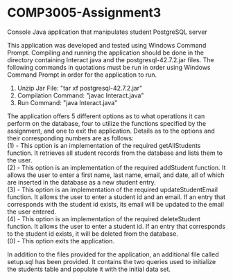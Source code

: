 # COMP3005-Assignment3
Console Java application that manipulates student PostgreSQL server

This application was developed and tested using Windows Command Prompt. Compiling and running the application should be done in the directory containing Interact.java and the postgresql-42.7.2.jar files. The following commands in quotations must be run in order using Windows Command Prompt in order for the application to run.

1. Unzip Jar File: "tar xf postgresql-42.7.2.jar"<br />
2. Compilation Command: "javac Interact.java" <br />
3. Run Command: "java Interact.java" <br />

The application offers 5 different options as to what operations it can perform on the database, four to utilize the functions specified by the assignment, and one to exit the application. Details as to the options and their corresponding numbers are as follows:<br />
(1) - This option is an implementation of the required getAllStudents function. It retrieves all student records from the database and lists them to the user.<br />
(2) - This option is an implementation of the required addStudent function. It allows the user to enter a first name, last name, email, and date, all of which are inserted in the database as a new student entry.<br />
(3) - This option is an implementation of the required updateStudentEmail function. It allows the user to enter a student id and an email. If an entry that corresponds with the student id exists, its email will be updated to the email the user entered.<br />
(4) - This option is an implementation of the required deleteStudent function. It allows the user to enter a student id. If an entry that corresponds to the student id exists, it will be deleted from the database.<br />
(0) - This option exits the application.<br />

In addition to the files provided for the application, an additional file called setup.sql has been provided. It contains the two queries used to initialize the students table and populate it with the initial data set.
